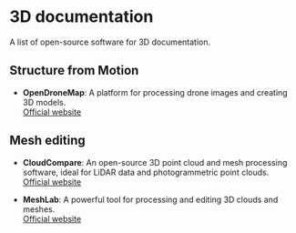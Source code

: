 # 3D documentation

A list of open-source software for 3D documentation.

## Structure from Motion

- **OpenDroneMap**: A platform for processing drone images and creating 3D models.  
  [Official website](https://www.opendronemap.org/)

## Mesh editing 

- **CloudCompare**: An open-source 3D point cloud and mesh processing software, ideal for LiDAR data and photogrammetric point clouds.  
  [Official website](https://www.cloudcompare.org/) 

- **MeshLab**: A powerful tool for processing and editing 3D clouds and meshes.  
  [Official website](https://www.meshlab.net/)
